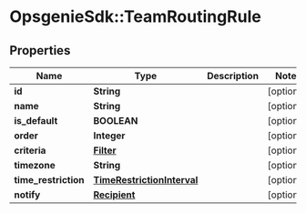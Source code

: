 # OpsgenieSdk::TeamRoutingRule

## Properties
Name | Type | Description | Notes
------------ | ------------- | ------------- | -------------
**id** | **String** |  | [optional] 
**name** | **String** |  | [optional] 
**is_default** | **BOOLEAN** |  | [optional] 
**order** | **Integer** |  | [optional] 
**criteria** | [**Filter**](Filter.md) |  | [optional] 
**timezone** | **String** |  | [optional] 
**time_restriction** | [**TimeRestrictionInterval**](TimeRestrictionInterval.md) |  | [optional] 
**notify** | [**Recipient**](Recipient.md) |  | [optional] 


